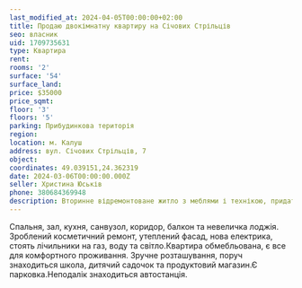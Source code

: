```yaml
---
last_modified_at: 2024-04-05T00:00:00+02:00
title: Продаю двокімнатну квартиру на Січових Стрільців
seo: власник
uid: 1709735631
type: Квартира
rent:
rooms: '2'
surface: '54'
surface_land:
price: $35000
price_sqmt:
floor: '3'
floors: '5'
parking: Прибудинкова територія
region:
location: м. Калуш
address: вул. Січових Стрільців, 7
object:
coordinates: 49.039151,24.362319
date: 2024-03-06T00:00:00.000Z
seller: Христина Юськів
phone: 380684369948
description: Вторинне відремонтоване житло з меблями і технікою, придатне і готове для проживання
---
```


Спальня, зал, кухня, санвузол, коридор, балкон та невеличка лоджія. Зроблений косметичний ремонт, утеплений фасад, нова електрика, стоять лічильники на газ, воду та світло.Квартира обмебльована, є все для комфортного проживання. Зручне розташування, поруч знаходиться школа, дитячий садочок та продуктовий магазин.Є парковка.Неподалік знаходиться автостанція.
